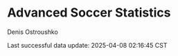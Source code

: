# Advanced Soccer Statistics
Denis Ostroushko

<!-- gfm -->

Last successful data update: 2025-04-08 02:16:45 CST
